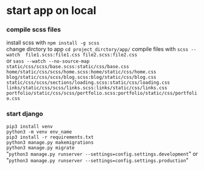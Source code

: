 # start app on local

### compile scss files

install scss with ``` npm install -g scss ```\
change dirctory to app ``` cd project_dirctory/app/ ```
compile files with ``` scss --watch  file1.scss:file1.css file2.scss:file2.css ```\
or
``` sass --watch --no-source-map static/css/scss/base.scss:static/css/base.css home/static/css/scss/home.scss:home/static/css/home.css blog/static/css/scss/blog.scss:blog/static/css/blog.css static/css/scss/sections/loading.scss:static/css/loading.css links/static/css/scss/links.scss:links/static/css/links.css portfolio/static/css/scss/portfolio.scss:portfolio/static/css/portfolio.css ```

### start django

``` pip3 install venv ```\
``` python3 -m venv env_name ```\
``` pip3 install -r requirements.txt ```\
``` python3 manage.py makemigrations ```\
``` python3 manage.py migrate ```\
"``` python3 manage.py runserver --settings=config.settings.development ```" or "``` python3 manage.py runserver --settings=config.settings.production ```"


<!-- https://demo.ayroui.com/templates/business-template/ -->
<!-- https://fontawesome.com/ -->
<!-- https://codepen.io/ -->